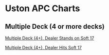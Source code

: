 # Uston APC Charts

## Multiple Deck (4 or more decks)

[Multiple Deck (4+), Dealer Stands on Soft 17](./MD_S17.md)

[Multiple Deck (4+), Dealer Hits Soft 17](./MD_H17.md)

<!-- ## Double Deck

[Double Deck, Dealer Stands on Soft 17](./2D_S17.md)

[Double Deck, Dealer Hits Soft 17](./2D_H17.md)

## Single Deck

### NOTE: NEVER PLAY IF BLACKJACK PAYS 6:5

[Single Deck, Dealer Stands on Soft 17](./1D_S17.md)

[Single Deck, Dealer Hits Soft 17](./1D_H17.md)
 -->